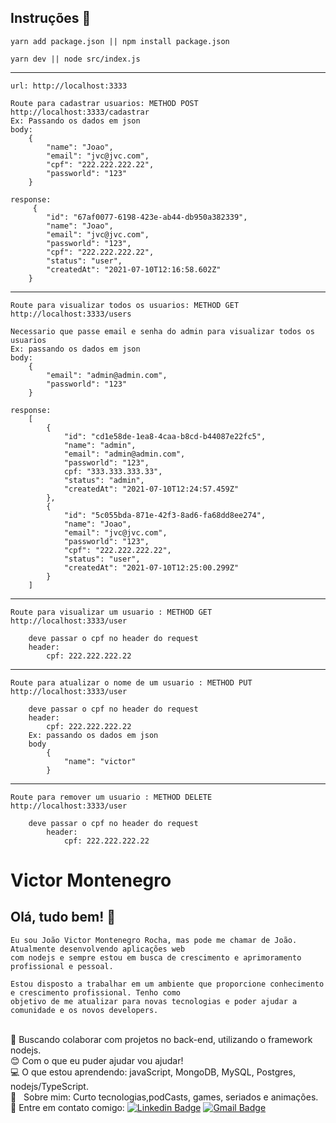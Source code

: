 
## Instruções :wave:

    yarn add package.json || npm install package.json

    yarn dev || node src/index.js
----
    url: http://localhost:3333

    Route para cadastrar usuarios: METHOD POST http://localhost:3333/cadastrar
    Ex: Passando os dados em json 
    body:
        {
            "name": "Joao",
            "email": "jvc@jvc.com",
            "cpf": "222.222.222.22",
            "passworld": "123"
        }

    response: 
         {
            "id": "67af0077-6198-423e-ab44-db950a382339",
            "name": "Joao",
            "email": "jvc@jvc.com",
            "passworld": "123",
            "cpf": "222.222.222.22",
            "status": "user",
            "createdAt": "2021-07-10T12:16:58.602Z"
        }

--------

    Route para visualizar todos os usuarios: METHOD GET http://localhost:3333/users
    
    Necessario que passe email e senha do admin para visualizar todos os usuarios
    Ex: passando os dados em json
    body:
        {
            "email": "admin@admin.com",
	        "passworld": "123"
        }

    response:
        [
            {
                "id": "cd1e58de-1ea8-4caa-b8cd-b44087e22fc5",
                "name": "admin",
                "email": "admin@admin.com",
                "passworld": "123",
                cpf: "333.333.333.33",
                "status": "admin",
                "createdAt": "2021-07-10T12:24:57.459Z"
            },
            {
                "id": "5c055bda-871e-42f3-8ad6-fa68dd8ee274",
                "name": "Joao",
                "email": "jvc@jvc.com",
                "passworld": "123",
                "cpf": "222.222.222.22",
                "status": "user",
                "createdAt": "2021-07-10T12:25:00.299Z"
            }
        ]

--------

    Route para visualizar um usuario : METHOD GET http://localhost:3333/user
        
        deve passar o cpf no header do request
        header:
            cpf: 222.222.222.22

--------

    Route para atualizar o nome de um usuario : METHOD PUT http://localhost:3333/user

        deve passar o cpf no header do request
        header:
            cpf: 222.222.222.22
        Ex: passando os dados em json
        body
            {
                "name": "victor"
            }

--------

    Route para remover um usuario : METHOD DELETE http://localhost:3333/user

        deve passar o cpf no header do request
            header:
                cpf: 222.222.222.22       



# Victor Montenegro 

## Olá, tudo bem! :wave:
    Eu sou João Victor Montenegro Rocha, mas pode me chamar de João. Atualmente desenvolvendo aplicações web
    com nodejs e sempre estou em busca de crescimento e aprimoramento profissional e pessoal. 

    Estou disposto a trabalhar em um ambiente que proporcione conhecimento e crescimento profissional. Tenho como 
    objetivo de me atualizar para novas tecnologias e poder ajudar a comunidade e os novos developers.

 <br/> :purple_heart: Buscando colaborar com projetos no back-end, utilizando o framework nodejs.
 <br/> :blush: Com o que eu puder ajudar vou ajudar!
 <br/> :computer: O que estou aprendendo: javaScript, MongoDB, MySQL, Postgres, nodejs/TypeScript.
 <br/> 💬  &nbsp; Sobre mim: Curto tecnologias,podCasts, games, seriados e animações. 
 <br/> :email: Entre em contato comigo: [![Linkedin Badge](https://img.shields.io/badge/-VictorMontenegro-blue?style=flat-square&logo=Linkedin&logoColor=white&link=https://https://www.linkedin.com/in/joao-victor-montenegro-595791194/)](https://www.linkedin.com/in/joao-victor-montenegro-595791194/) 
 [![Gmail Badge](https://img.shields.io/badge/-jvcmontenegro67@gmail.com-c14438?style=flat-square&logo=Gmail&logoColor=white&link=victor:jvcmontenegro67@gmail.com)](victor:jvcmontenegro67@gmail.com)